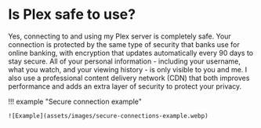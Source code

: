 # Is Plex safe to use?

Yes, connecting to and using my Plex server is completely safe. Your connection is protected by the same type of security that banks use for online banking, with encryption that updates automatically every 90 days to stay secure. All of your personal information - including your username, what you watch, and your viewing history - is only visible to you and me. I also use a professional content delivery network (CDN) that both improves performance and adds an extra layer of security to protect your privacy.

!!! example "Secure connection example"

    ![Example](assets/images/secure-connections-example.webp)
